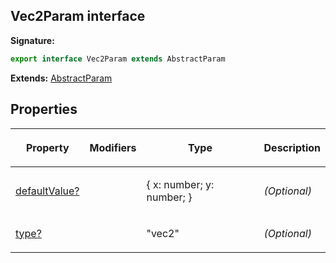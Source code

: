 
## Vec2Param interface

**Signature:**

```typescript
export interface Vec2Param extends AbstractParam 
```
**Extends:** [AbstractParam](/reference/abstractparam.md)

## Properties

<table><thead><tr><th>

Property


</th><th>

Modifiers


</th><th>

Type


</th><th>

Description


</th></tr></thead>
<tbody><tr><td>

[defaultValue?](/reference/vec2param/defaultvalue.md)


</td><td>


</td><td>

{ x: number; y: number; }


</td><td>

_(Optional)_


</td></tr>
<tr><td>

[type?](/reference/vec2param/type.md)


</td><td>


</td><td>

"vec2"


</td><td>

_(Optional)_


</td></tr>
</tbody></table>
